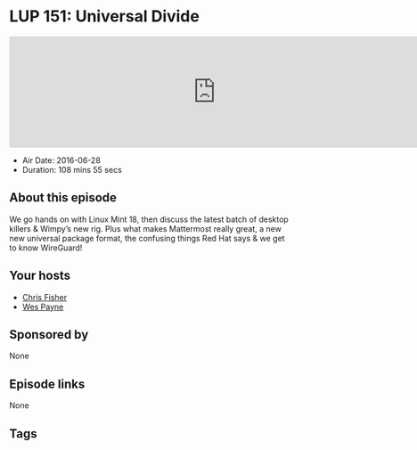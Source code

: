 # LUP 151: Universal Divide

<iframe src="https://player.fireside.fm/v2/RUkczH-V+qIeHsp3j?theme=dark" width="740" height="200" frameborder="0" scrolling="no"></iframe>

* Air Date: 2016-06-28
* Duration: 108 mins 55 secs

## About this episode

We go hands on with Linux Mint 18, then discuss the latest batch of desktop killers & Wimpy’s new rig. Plus what makes Mattermost really great, a new new universal package format, the confusing things Red Hat says & we get to know WireGuard!

## Your hosts
* [Chris Fisher](https://linuxunplugged.com/hosts/chrislas)
* [Wes Payne](https://linuxunplugged.com/hosts/wes)

## Sponsored by

None



## Episode links

None



## Tags

